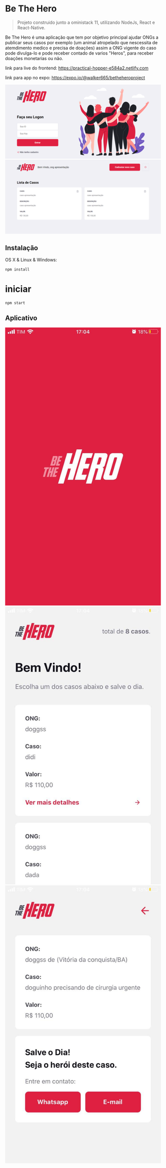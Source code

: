# Be The Hero
> Projeto construido junto a oministack 11, utilizando NodeJs, React e React-Native.

Be The Hero é uma aplicação que tem por objetivo principal ajudar ONGs a publicar seus casos por exemplo (um animal atropelado que nescessita de atemdimento medico e precisa de doações) assim a ONG vigente do caso pode divulga-lo e pode receber contado de varios "Heros", para receber doações monetarias ou não.

<p>link para live do frontend: <a href="url">https://practical-hopper-e584a2.netlify.com<a/> <p/>

<p>link para app no expo: <a href="url">https://expo.io/@walker665/betheheroproject<a/> <p/>

![](./assets/pagina.png)
![](./assets/profile2.png)


## Instalação

OS X & Linux & Windows:

```
npm install
```
# iniciar
```
npm start
```

## Aplicativo

![](./assets/splash.jpg)
![](./assets/incindent.jpg) 
![](./assets/descpt.jpg)
